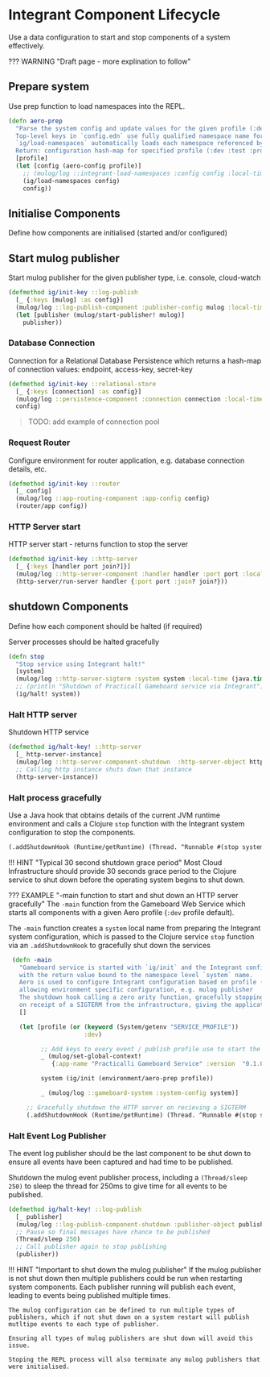 # Integrant Component Lifecycle

Use a data configuration to start and stop components of a system effectively.

??? WARNING "Draft page - more explination to follow"


## Prepare system

Use prep function to load namespaces into the REPL.

```clojure title="Prepare system confige and load namespaces"
(defn aero-prep
  "Parse the system config and update values for the given profile (:dev, :test :prod)
  Top-level keys in `config.edn` use fully qualified namespace name for `ig/init-key` defmethod
  `ig/load-namespaces` automatically loads each namespace referenced by a top-level key
  Return: configuration hash-map for specified profile (:dev :test :prod) with aero tags resolved"
  [profile]
  (let [config (aero-config profile)]
    ;; (mulog/log ::integrant-load-namespaces :config config :local-time (java.time.LocalDateTime/now)
    (ig/load-namespaces config)
    config))
```


## Initialise Components

Define how components are initialised (started and/or configured)


## Start mulog publisher

Start mulog publisher for the given publisher type, i.e. console, cloud-watch

```clojure
(defmethod ig/init-key ::log-publish
  [_ {:keys [mulog] :as config}]
  (mulog/log ::log-publish-component :publisher-config mulog :local-time (java.time.LocalDateTime/now))
  (let [publisher (mulog/start-publisher! mulog)]
    publisher))
```

### Database Connection

Connection for a Relational Database Persistence which returns a hash-map of connection values: endpoint, access-key, secret-key

```clojure
(defmethod ig/init-key ::relational-store
  [_ {:keys [connection] :as config}]
  (mulog/log ::persistence-component :connection connection :local-time (java.time.LocalDateTime/now))
  config)
```

> TODO: add example of connection pool


### Request Router

Configure environment for router application, e.g. database connection details, etc.

```clojure
(defmethod ig/init-key ::router
  [_ config]
  (mulog/log ::app-routing-component :app-config config)
  (router/app config))
```

### HTTP Server start

HTTP server start - returns function to stop the server

```clojure
(defmethod ig/init-key ::http-server
  [_ {:keys [handler port join?]}]
  (mulog/log ::http-server-component :handler handler :port port :local-time (java.time.LocalDateTime/now))
  (http-server/run-server handler {:port port :join? join?}))
```

## shutdown Components

Define how each component should be halted (if required)

Server processes should be halted gracefully

```clojure title="Shut down all components using the Integrant system configuration"
(defn stop
  "Stop service using Integrant halt!"
  [system]
  (mulog/log ::http-server-sigterm :system system :local-time (java.time.LocalDateTime/now))
  ;; (println "Shutdown of Practicall Gameboard service via Integrant")
  (ig/halt! system))
```


### Halt HTTP server

Shutdown HTTP service

```clojure
(defmethod ig/halt-key! ::http-server
  [_ http-server-instance]
  (mulog/log ::http-server-component-shutdown  :http-server-object http-server-instance :local-time (java.time.LocalDateTime/now))
  ;; Calling http instance shuts down that instance
  (http-server-instance))
```



### Halt process gracefully

Use a Java hook that obtains details of the current JVM runtime environment and calls a Clojure `stop` function with the Integrant system configuration to stop the components.

```clojure
(.addShutdownHook (Runtime/getRuntime) (Thread. ^Runnable #(stop system)))
```

!!! HINT "Typical 30 second shutdown grace period"
    Most Cloud Infrastructure should provide 30 seconds grace period to the Clojure service to shut down before the operating system begins to shut down.

??? EXAMPLE "-main function to start and shut down an HTTP server gracefully"
   The `-main` function from the Gameboard Web Service which starts all components with a given Aero profile (`:dev` profile default).

   The `-main` function creates a `system` local name from preparing the Integrant system configuration, which is passed to the Clojure service `stop` function via an `.addShutdownHook` to gracefully shut down the services
   ```clojure
    (defn -main
      "Gameboard service is started with `ig/init` and the Integrant configuration,
      with the return value bound to the namespace level `system` name.
      Aero is used to configure Integrant configuration based on profile (dev, test, prod),
      allowing environment specific configuration, e.g. mulog publisher
      The shutdown hook calling a zero arity function, gracefully stopping the service
      on receipt of a SIGTERM from the infrastructure, giving the application 30 seconds before forced termination."
      []

      (let [profile (or (keyword (System/getenv "SERVICE_PROFILE"))
                        :dev)

            ;; Add keys to every event / publish profile use to start the service
            _ (mulog/set-global-context!
               {:app-name "Practicalli Gameboard Service" :version  "0.1.0" :env profile})

            system (ig/init (environment/aero-prep profile))

            _ (mulog/log ::gameboard-system :system-config system)]

        ;; Gracefully shutdown the HTTP server on recieving a SIGTERM
        (.addShutdownHook (Runtime/getRuntime) (Thread. ^Runnable #(stop system)))))
   ```



### Halt Event Log Publisher

The event log publisher should be the last component to be shut down to ensure all events have been captured and had time to be published.

Shutdown the mulog event publisher process, including a `(Thread/sleep 250)` to sleep the thread for 250ms to give time for all events to be published.

```clojure
(defmethod ig/halt-key! ::log-publish
  [_ publisher]
  (mulog/log ::log-publish-component-shutdown :publisher-object publisher :local-time (java.time.LocalDateTime/now))
  ;; Pause so final messages have chance to be published
  (Thread/sleep 250)
  ;; Call publisher again to stop publishing
  (publisher))
```

!!! HINT "Important to shut down the mulog publisher"
    If the mulog publisher is not shut down then multiple publishers could be run when restarting system components.  Each publisher running will publish each event, leading to events being published multiple times.

    The mulog configuration can be defined to run multiple types of publishers, which if not shut down on a system restart will publish mutltipe events to each type of publisher.

    Ensuring all types of mulog publishers are shut down will avoid this issue.

    Stoping the REPL process will also terminate any mulog publishers that were initialised.
